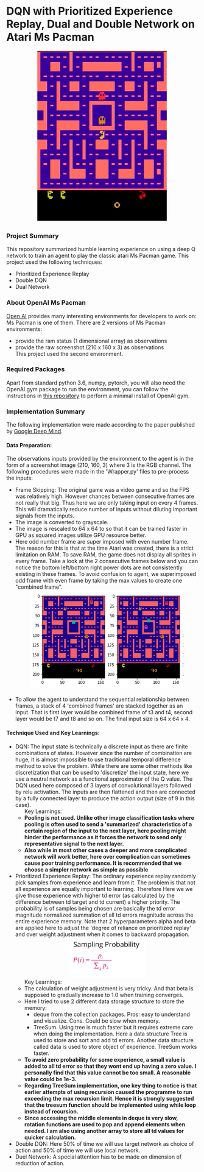 
# DQN with Prioritized Experience Replay, Dual and Double Network on Atari Ms Pacman

<p align="center"><a href="https://gym.openai.com/envs/MsPacman-v0/">
 <img width="342" height="450" src="https://github.com/chihoxtra/dqn_ms_pacman/blob/master/mspacman.png"></a>
</p>

### Project Summary

This repository summarized humble learning experience on using a deep Q network to train an agent to play the classic atari Ms Pacman game. This project used the following techniques:
* Prioritized Experience Replay
* Double DQN
* Dual Network

### About OpenAI Ms Pacman

[Open AI](https://gym.openai.com/envs/#classic_control) provides many interesting environments for
developers to work on: Ms Pacman is one of them. There are 2 versions of Ms Pacman environments:
* provide the ram status (1 dimensional array) as observations
* provide the raw screenshot (210 x 160 x 3) as observations <br>
This project used the second environment.

### Required Packages

Apart from standard python 3.6, numpy, pytorch, you will also need the OpenAI gym package to run the environment, you can follow the instructions in [this repository](https://github.com/openai/gym) to perform a minimal install of OpenAI gym.

### Implementation Summary
The following implementation were made according to the paper published by [Google Deep Mind](https://storage.googleapis.com/deepmind-media/dqn/DQNNaturePaper.pdf).

#### Data Preparation:
The observations inputs provided by the environment to the agent is in the form of
a screenshot image (210, 160, 3) where 3 is the RGB channel. The following procedures were made
in the 'Wrapper.py' files to pre-process the inputs:
<ul>
<li>Frame Skipping: The original game was a video game and so the FPS was relatively high. However chances between consecutive frames are not really that big. Thus here we are only taking input on every 4 frames. This will dramatically reduce number of inputs without diluting important signals from the inputs.
<li>The image is converted to grayscale.
<li>The image is rescaled to 64 x 64 to so that it can be trained faster in GPU as squared images utilize GPU resource better.
<li>Here odd number frame are super imposed with even number frame. The reason for this is that
at the time Atari was created, there is a strict limitation on RAM. To save RAM, the game
does not display all sprites in every frame. Take a look at the 2 consecutive frames below and you
can notice the bottom left/bottom right power dots are not consistently existing in these frames. To
avoid confusion to agent, we superimposed odd frame with even frame by taking the max values to create one "combined frame".
<div align="center"><img width="402" height="258" src="https://github.com/chihoxtra/dqn_ms_pacman/blob/master/oddevenframes.png"></img></div><br>
<li>To allow the agent to understand the sequential relationship between frames, a stack of 4
'combined frames' are stacked together as an input. That is first layer would be combined frame
of t3 and t4, second layer would be t7 and t8 and so on. The final input size is 64 x 64 x 4.
</ul>

#### Technique Used and Key Learnings:
<ul>
<li>DQN: The input state is technically a discrete input as there are finite combinations of states.
However since the number of combination are huge, it is almost impossible to use traditional
temporal difference method to solve the problem. While there are some other methods like discretization
that can be used to 'discretize' the input state, here we use a neutral network as a functional approximator of the Q value. The DQN used here composed of 3 layers of convolutional layers followed by relu activation. The inputs are then flattened and then are connected by a fully connected layer to produce the action output (size of 9 in this case). <br>
  <ul>Key Learnings:
  <li><B>Pooling is not used. Unlike other image classification tasks where pooling is often used to send a 'summarized' characteristics of a certain region of the input to the next layer, here pooling might hinder the performance as it forces the network to send only representative signal to the next layer. </B>
  <li><B>Also while in most other cases a deeper and more complicated network will work better, here over complication can sometimes cause poor training performance. It is recommended that we choose a simpler network as simple as possible</B>
  </ul>
<li>Prioritized Experience Replay: The ordinary experience replay randomly pick samples from experience and learn from it. The problem is that not all experience are equally important to learning. Therefore Here we we give those experience with higher td error (as calculated by the difference between td target and td current) a higher priority. The probability is of samples being chosen are basically the td error magnitude normalized summation of all td errors magnitude across the entire experience memory. Note that 2 hyperparameters alpha and beta are applied here to adjust the 'degree of reliance on prioritized replay' and over weight adjustment when it comes to backward propagation.
<div align="center"><img width="201" height="105" src="https://github.com/chihoxtra/dqn_ms_pacman/blob/master/per.png"></div>
  <ul>Key Learnings:
  <li>The calculation of weight adjustment is very tricky. And that beta is supposed to gradually increase to 1.0 when training converges.
  <li>Here I tried to use 2 different data storage structure to store the memory:
  <ul>
  <li>deque from the collection packages. Pros: easy to understand and visualize. Cons. Could be slow when memory.
  <li>TreeSum. Using tree is much faster but it requires extreme care when doing the implementation. Here a data structure Tree is used to store and sort and add td errors. Another data structure called data is used to store object of experience. TreeSum works faster.
  </ul>
  <li><B>To avoid zero probability for some experience, a small value is added to all td error so that they wont end up having a zero value. I personally find that this value cannot be too small. A reasonable value could be 1e-3. </B>
  <li><b>Regarding TreeSum implementation, one key thing to notice is that earlier attempts of using recursion caused the programme to run exceeding the max recursion limit. Hence it is strongly suggested that the treesum function should be implemented using while loop instead of recursion.</b>
  <li><b>Since accessing the middle elements in deque is very slow, rotation functions are used to pop and append elements when needed. I am also using another array to store all td values for quicker calculation.</b>
  </ul>
<li>Double DQN: Here 50% of time we will use target network as choice of action and 50% of time we will use local network.
<li>Duel Network: A special attention has to be made on dimension of reduction of action. 
</ul>
